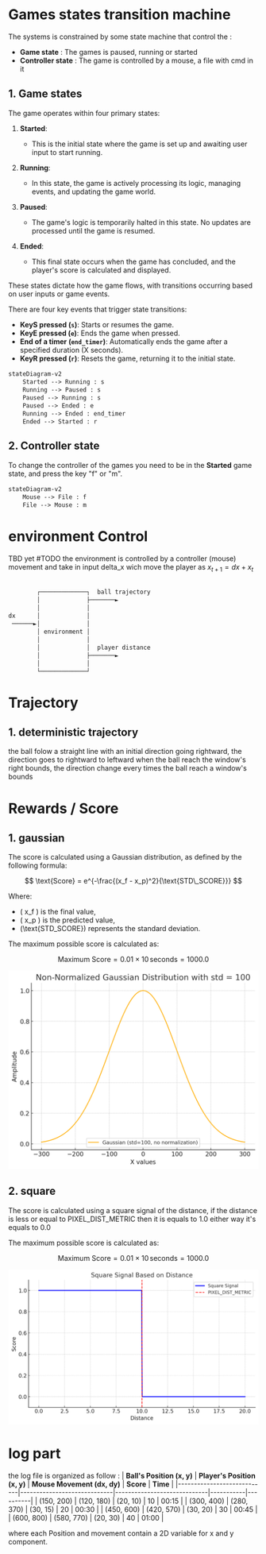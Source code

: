 
# Games states transition machine
The systems is constrained by some state machine that control the : 
   - **Game state** : The games is paused, running or started
   - **Controller state** : The game is controlled by a mouse, a file with cmd in it   
## 1. Game states
The game operates within four primary states:

1. **Started**:
   - This is the initial state where the game is set up and awaiting user input to start running.

2. **Running**:
   - In this state, the game is actively processing its logic, managing events, and updating the game world.

3. **Paused**:
   - The game's logic is temporarily halted in this state. No updates are processed until the game is resumed.

4. **Ended**:
   - This final state occurs when the game has concluded, and the player's score is calculated and displayed.

These states dictate how the game flows, with transitions occurring based on user inputs or game events.

There are four key events that trigger state transitions:

- **KeyS pressed (`s`)**: Starts or resumes the game.
- **KeyE pressed (`e`)**: Ends the game when pressed.
- **End of a timer (`end_timer`)**: Automatically ends the game after a specified duration (X seconds).
- **KeyR pressed (`r`)**: Resets the game, returning it to the initial state.

```mermaid
stateDiagram-v2
    Started --> Running : s
    Running --> Paused : s
    Paused --> Running : s
    Paused --> Ended : e 
    Running --> Ended : end_timer
    Ended --> Started : r
```
## 2. Controller state

To change the controller of the games you need to be in the **Started** game state, and press the key "f" or "m".
```mermaid
stateDiagram-v2
    Mouse --> File : f
    File --> Mouse : m
```


# environment Control

TBD yet #TODO
the environment is controlled by a controller (mouse) movement and take in input delta_x wich move the player as $x_{t+1} = dx + x_t$
```

        ┌─────────────┐  ball trajectory
        │             ├───────►         
        │             │                 
dx      │             │                 
 ──────►│             │                 
        │ environment │                 
        │             │                 
        │             │  player distance
        │             ├───────►         
        │             │                 
        └─────────────┘                 
```

# Trajectory 
## 1. deterministic trajectory
the ball folow a straight line with an initial direction going rightward, the direction goes to rightward to leftward when the ball reach the window's right bounds, the direction change every times the ball reach a window's bounds

# Rewards / Score

## 1. gaussian
The score is calculated using a Gaussian distribution, as defined by the following formula:

$$
\text{Score} = e^{-\frac{(x_f - x_p)^2}{\text{STD\_SCORE}}}
$$

Where:
- \( x_f \) is the final value,
- \( x_p \) is the predicted value,
- \(\text{STD\_SCORE}\) represents the standard deviation.

The maximum possible score is calculated as:

$$
\text{Maximum Score} = 0.01 \times 10 \, \text{seconds} = 1000.0
$$

<div style="text-align: center;">
    <img src="images/score_images/Gaussian_score.png" alt="Gaussian score" />
</div>

## 2. square 

The score is calculated using a square signal of the distance, if the distance is less or equal to PIXEL_DIST_METRIC then it is equals to 1.0 either way it's equals to 0.0

The maximum possible score is calculated as:

$$
\text{Maximum Score} = 0.01 \times 10 \, \text{seconds} = 1000.0
$$

<div style="text-align: center;">
    <img src="images/score_images/square_dist_metric.png" alt="Square score" />
</div>

# log part 

the log file is organized as follow : 
| **Ball's Position (x, y)** | **Player's Position (x, y)** | **Mouse Movement (dx, dy)** | **Score** | **Time** |
|----------------------------|-----------------------------|-----------------------------|-----------|----------|
| (150, 200)                 | (120, 180)                  | (20, 10)                    | 10        | 00:15    |
| (300, 400)                 | (280, 370)                  | (30, 15)                    | 20        | 00:30    |
| (450, 600)                 | (420, 570)                  | (30, 20)                    | 30        | 00:45    |
| (600, 800)                 | (580, 770)                  | (20, 30)                    | 40        | 01:00    |

where each Position and movement contain a 2D variable for x and y component.